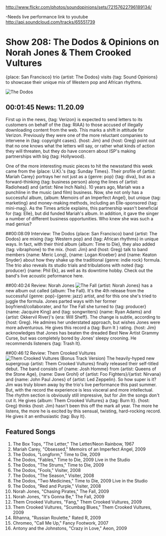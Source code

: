 


http://www.flickr.com/photos/soundopinions/sets/72157622796189134/

-Needs live performance link to youtube
http://api.soundcloud.com/tracks/65551739

# Show 208: The Dodos & Opinions on Norah Jones & Them Crooked Vultures
{place: San Francisco} trio {artist: The Dodos} visits {tag: Sound Opinions} to showcase their unique mix of Western pop and African rhythms.

![The Dodos](http://static.soundopinions.org/images/2009/dodos.jpg)

## 00:01:45 News: 11.20.09
First up in the news, {tag: Verizon} is expected to send letters to its customers on behalf of the {tag: RIAA} to those accused of illegally downloading content from the web. This marks a shift in attitude for Verizon. Previously they were one of the more reluctant companies to intervene in {tag: copyright cases}. {host: Jim} and {host: Greg} point out that no one knows what the letters will say, or rather what kinds of action they will threaten, but they do have concern about ISP's making partnerships with big {tag: Hollywood}.

One of the more interesting music pieces to hit the newsstand this week came from the {place: U.K}.'s {tag: Sunday Times}. Their profile of {artist: Mariah Carey} portrays her not just as a {genre: pop} {tag: diva}, but as a forward-thinking {tag: business person} along the lines of {artist: Radiohead} and {artist: Nine Inch Nails}. 10 years ago, Mariah was a punchline in the music (and film) business. Now, she not only has a successful album, {album: Memoirs of an Imperfect Angel}, but unique {tag: marketing} and money-making methods, including an Elle-sponsored {tag: mini-mag}. As the Times article explains, this partnership wasn't beneficial for {tag: Elle}, but did funded Mariah's album. In addition, it gave the singer a number of different business opportunities. Who knew she was such a mad genius?

##00:08:09 Interview: The Dodos
{place: San Francisco} band {artist: The Dodos} are mixing {tag: Western pop} and {tag: African rhythms} in unique ways. In fact, with their third album {album: Time to Die}, they also added {tag: vibraphone} to the mix. {host: Jim} and {host: Greg} talk to band members {name: Meric Long}, {name: Logan Kroeber} and {name: Keaton Snyder} about how they shake up the traditional {genre: indie rock} formula. The trio also reveals its studio trials and tribulations with noted {tag: producer} {name: Phil Ek}, as well as its downtime hobby. Check out the band's live acoustic peformance here.

##00:40:24 Review: Norah Jones
![The Fall](https://upload.wikimedia.org/wikipedia/en/3/3c/The_Fall_by_Norah_Jones.png "1001750/721270402")
{artist: Norah Jones} has a new album out called {album: The Fall}. It's the 4th release from the successful {genre: pop}-{genre: jazz} artist, and for this one she's tried to juggle the formula. Jones parted ways with her former boyfriend/collaborater, and for The Fall she turned to {tag: producer} {name: Jacquire King} and {tag: songwriters} {name: Ryan Adams} and {artist: Okkervil River}'s {era: Will Sheff}. The change is subtle, according to {host: Greg}. He admires her understated approach, but wishes Jones were more adventurous. He gives this record a {tag: Burn It } rating. {host: Jim} acknowledges that Jones has beaten the dreaded Best New Artist Grammy Curse, but was completely bored by Jones' sleepy crooning. He recommends listeners {tag: Trash It}.

##00:46:12 Review: Them Crooked Vultures
![Them Crooked Vultures (Bonus Track Version)](http://is4.mzstatic.com/image/thumb/Music/v4/8b/5b/ea/8b5bea91-f6b0-5255-9d38-3af2cec832ec/source/600x600bb.jpg "337312823/339399108")
The heavily-hyped new supergroup {artist: Them Crooked Vultures} finally released their self-titled debut. The band consists of {name: Josh Homme} from {artist: Queens of the Stone Age}, {name: Dave Grohl} of {artist: Foo Fighters}/{artist: Nirvana} and {name: John Paul Jones} of {artist: Led Zeppelin}. So how super is it? Jim was truly blown away by the trio's live performance this past summer. But, with the record the experience is less visceral and more intellectual. The rhythm section is obviously still impressive, but for Jim the songs don't cut it. He gives {album: Them Crooked Vultures} a {tag: Burn It}. {host: Greg} thinks {host: Jim} hasn't been this off the mark all year. The more he listens, the more he is excited by this sensual, twisting, hard-rocking record. He gives it an enthusiastic {tag: Buy It}.

## Featured Songs
1. The Box Tops, "The Letter," The Letter/Neon Rainbow, 1967
2. Mariah Carey, "Obsessed," Memoirs of an Imperfect Angel, 2009
3. The Dodos, "Longform," Time to Die, 2009
4. The Dodos, "Fables," Time to Die, 2009 Live in the Studio
5. The Dodos, "The Strums," Time to Die, 2009
6. The Dodos, "Fools," Visiter, 2008
7. The Dodos, "The Season," Visiter, 2008
8. The Dodos, "Two Medicines," Time to Die, 2009 Live in the Studio
9. The Dodos, "Red and Purple," Visiter, 2008
10. Norah Jones, "Chasing Pirates," The Fall, 2009
11. Norah Jones, "It's Gonna Be," The Fall, 2009
12. Them Crooked Vultures, "Fang," Them Crooked Vultures, 2009
13. Them Crooked Vultures, "Scumbag Blues," Them Crooked Vultures, 2009
14. Rihanna, "Russian Roulette," Rated R, 2009
15. Chromeo, "Call Me Up," Fancy Footwork, 2007
16. Antony and the Johnstons, "Crazy in Love," Aeon, 2009